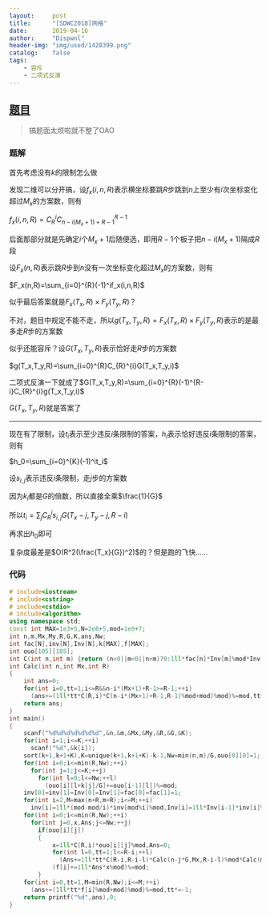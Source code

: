 ```yaml
---
layout:		post
title:		"[SDWC2018]网格"
date:		2019-04-16
author:		"Dispwnl"
header-img:	"img/used/1428399.png"
catalog:	false
tags:
    - 容斥
    - 二项式反演
---
```


## [题目](<https://loj.ac/problem/6374>)

> 搞题面太烦啦就不整了OAO

### 题解

首先考虑没有$k$的限制怎么做

发现二维可以分开搞，设${f_x}(i,n,R)​$表示横坐标要跳$R​$步跳到$n​$上至少有$i​$次坐标变化超过$M_x​$的方案数，则有

${f_x}(i,n,R)=C_{R}^{i}C_{n-i(M_x+1)+R-1}^{R-1}$

后面那部分就是先确定$i$个$M_x+1$后随便选，即用$R-1$个板子把$n-i(M_x+1)$隔成$R$段

设$F_x(n,R)$表示跳$R$步到$n$没有一次坐标变化超过$M_x$的方案数，则有

$F_x(n,R)=\sum_{i=0}^{R}(-1)^if_x(i,n,R)$

似乎最后答案就是$F_x(T_x,R)\times F_y(T_y,R)$？

不对，题目中规定不能不走，所以$g(T_x,T_y,R)=F_x(T_x,R)\times F_y(T_y,R)$表示的是最多走$R$步的方案数

似乎还能容斥？设$G(T_x,T_y,R)​$表示恰好走$R​$步的方案数

$g(T_x,T_y,R)=\sum_{i=0}^{R}C_{R}^{i}G(T_x,T_y,i)$

二项式反演一下就成了$G(T_x,T_y,R)=\sum_{i=0}^{R}(-1)^{R-i}C_{R}^{i}g(T_x,T_y,i)$

$G(T_x,T_y,R)​$就是答案了

------

现在有了限制，设$t_i$表示至少违反$i$条限制的答案，$h_i$表示恰好违反$i$条限制的答案，则有

$h_0=\sum_{i=0}^{K}(-1)^it_i$

设$s_{i,j}$表示违反$i$条限制，走$j$步的方案数

因为$k_i$都是$G$的倍数，所以直接全乘$\frac{1}{G}$

所以$t_i=\sum_{j}C_{R}^{i}s_{i,j}G(T_x-j,T_y-j,R-i)$

再求出$h_0​$即可

复杂度最差是$O(R^2(\frac{T_x}{G})^2)$的？但是跑的飞快……

### 代码

```c++
# include<iostream>
# include<cstring>
# include<cstdio>
# include<algorithm>
using namespace std;
const int MAX=1e3+5,N=2e6+5,mod=1e9+7;
int n,m,Mx,My,R,G,K,ans,Nw;
int fac[N],inv[N],Inv[N],k[MAX],f[MAX];
int ouo[105][105];
int C(int n,int m) {return (n<0||m<0||n<m)?0:1ll*fac[n]*Inv[m]%mod*Inv[n-m]%mod;}
int Calc(int n,int Mx,int R)
{
	int ans=0;
	for(int i=0,tt=1;i<=R&&n-i*(Mx+1)+R-1>=R-1;++i)
	  (ans+=(1ll*tt*C(R,i)*C(n-i*(Mx+1)+R-1,R-1)%mod+mod)%mod)%=mod,tt*=-1;
	return ans;
}
int main()
{
	scanf("%d%d%d%d%d%d%d",&n,&m,&Mx,&My,&R,&G,&K);
	for(int i=1;i<=K;++i)
	  scanf("%d",&k[i]);
	sort(k+1,k+1+K),K=unique(k+1,k+1+K)-k-1,Nw=min(n,m)/G,ouo[0][0]=1;
	for(int i=0;i<=min(R,Nw);++i)
	  for(int j=1;j<=K;++j)
	    for(int l=0;l<=Nw;++l)
	      (ouo[i][l+k[j]/G]+=ouo[i-1][l])%=mod;
	inv[0]=inv[1]=Inv[0]=Inv[1]=fac[0]=fac[1]=1;
	for(int i=2,M=max(n+R,m+R);i<=M;++i)
	  inv[i]=1ll*(mod-mod/i)*inv[mod%i]%mod,Inv[i]=1ll*Inv[i-1]*inv[i]%mod,fac[i]=1ll*fac[i-1]*i%mod;
	for(int i=0;i<=min(R,Nw);++i)
	  for(int j=0,x,Ans;j<=Nw;++j)
	    if(ouo[i][j])
	    {
	    	x=1ll*C(R,i)*ouo[i][j]%mod,Ans=0;
	    	for(int l=0,tt=1;l<=R-i;++l)
	    	  (Ans+=1ll*tt*C(R-i,R-i-l)*Calc(n-j*G,Mx,R-i-l)%mod*Calc(m-j*G,My,R-i-l)%mod)%=mod,tt*=-1;
			(f[i]+=1ll*Ans*x%mod)%=mod;
		}
	for(int i=0,tt=1,M=min(R,Nw);i<=M;++i)
	  (ans+=(1ll*tt*f[i]%mod+mod)%mod)%=mod,tt*=-1;
	return printf("%d",ans),0;
}
```

